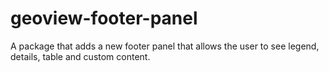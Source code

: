 # geoview-footer-panel

A package that adds a new footer panel that allows the user to see legend, details, table and custom content.
